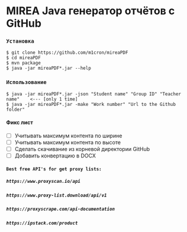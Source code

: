 # MIREA Java генератор отчётов с GitHub

### `Установка`

```
$ git clone https://github.com/m1cron/mireaPDF
$ cd mireaPDF
$ mvn package
$ java -jar mireaPDF*.jar --help
```

### `Использование`

```
$ java -jar mireaPDF*.jar -json "Student name" "Group ID" "Teacher name"    <--- [only 1 time]
$ java -jar mireaPDF*.jar -make "Work number" "Url to the Github folder"
```

#### Фикс лист
- [ ] Учитывать максимум контента по ширине
- [ ] Учитывать максимум контента по высоте
- [ ] Сделать скачивание из корневой директории GitHub
- [ ] Добавить конвертацию в DOCX

#### `Best free API's for get proxy lists:`
##### ```https://www.proxyscan.io/api```
##### ```https://www.proxy-list.download/api/v1```
##### ```https://proxyscrape.com/api-documentation```
##### ```https://ipstack.com/product```